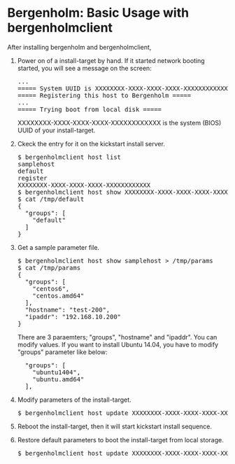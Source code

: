 # Bergenholm: Basic Usage with bergenholmclient


After installing bergenholm and bergenholmclient, 

1. Power on of a install-target by hand.  If it started network
   booting started, you will see a message on the screen:

   <pre>
   ...
   ===== System UUID is XXXXXXXX-XXXX-XXXX-XXXX-XXXXXXXXXXXX =====
   ===== Registering this host to Bergenholm =====
   ...
   ===== Trying boot from local disk =====
   </pre>

   XXXXXXXX-XXXX-XXXX-XXXX-XXXXXXXXXXXX is the system (BIOS) UUID of
   your install-target.

2. Ckeck the entry for it on the kickstart install server.

   <pre>
   $ bergenholmclient host list
   samplehost
   default
   register
   XXXXXXXX-XXXX-XXXX-XXXX-XXXXXXXXXXXX
   $ bergenholmclient host show XXXXXXXX-XXXX-XXXX-XXXX-XXXXXXXXXXXX > /tmp/default
   $ cat /tmp/default
   {
     "groups": [
       "default"
     ]
   }
   </pre>

3. Get a sample parameter file.

   <pre>
   $ bergenholmclient host show samplehost > /tmp/params
   $ cat /tmp/params
   {
     "groups": [
       "centos6",
       "centos.amd64"
     ],
     "hostname": "test-200",
     "ipaddr": "192.168.10.200"
   }
   </pre>

   There are 3 paraemters; "groups", "hostname" and "ipaddr". You can
   modify values.  If you want to install Ubuntu 14.04, you have to
   modify "groups" parameter like below:

   <pre>
     "groups": [
       "ubuntu1404",
       "ubuntu.amd64"
     ],
   </pre>

4. Modify parameters of the install-target.

   <pre>
   $ bergenholmclient host update XXXXXXXX-XXXX-XXXX-XXXX-XXXXXXXXXXXX /tmp/params
   </pre>

5. Reboot the install-target, then it will start kickstart install
   sequence.

6. Restore default parameters to boot the install-target from local
   storage.

   <pre>
   $ bergenholmclient host update XXXXXXXX-XXXX-XXXX-XXXX-XXXXXXXXXXXX /tmp/default
   </pre>
